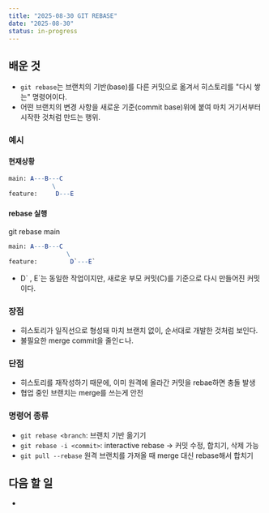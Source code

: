```yaml
---
title: "2025-08-30 GIT REBASE"
date: "2025-08-30"
status: in-progress
---
```


## 배운 것
- `git rebase`는 브랜치의 기반(base)를 다른 커밋으로 옮겨서 히스토리를 "다시 쌓는" 명령어이다.
- 어떤 브랜치의 변경 사항을 새로운 기준(commit base)위에 붙여 마치 거기서부터 시작한 것처럼 만드는 행위.
### 예시
#### 현재상황
```mathematica
main: A---B---C
            \
feature:     D---E
```
#### rebase 실행
git rebase main
```mathematica
main: A---B---C
	            \
feature:         D`---E`
```
- D\` , E\`는 동일한 작업이지만, 새로운 부모 커밋(C)를 기준으로 다시 만들어진 커밋이다.

### 장점
- 히스토리가 일직선으로 형성돼 마치 브랜치 없이, 순서대로 개발한 것처럼 보인다.
- 불필요한 merge commit을 줄인ㄷ나.
### 단점
- 히스토리를 재작성하기 때문에, 이미 원격에 올라간 커밋을 rebae하면 충돌 발생
- 협업 중인 브랜치는 merge를 쓰는게 안전
### 명령어 종류
- `git rebase <branch`: 브랜치 기반 옮기기
- `git rebase -i <commit>`: interactive rebase -> 커밋 수정, 합치기, 삭제 가능
- `git pull --rebase` 원격 브랜치를 가져올 때 merge 대신 rebase해서 합치기
## 다음 할 일
- 